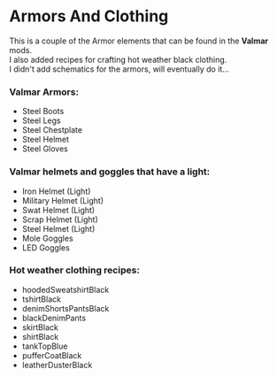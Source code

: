 # Armors And Clothing
This is a couple of the Armor elements that can be found in the **Valmar** mods.  
I also added recipes for crafting hot weather black clothing.  
I didn't add schematics for the armors, will eventually do it...  

### Valmar Armors:
- Steel Boots
- Steel Legs
- Steel Chestplate
- Steel Helmet
- Steel Gloves

### Valmar helmets and goggles that have a light:
- Iron Helmet (Light)
- Military Helmet (Light)
- Swat Helmet (Light)
- Scrap Helmet (Light)
- Steel Helmet (Light)
- Mole Goggles
- LED Goggles

### Hot weather clothing recipes:
- hoodedSweatshirtBlack
- tshirtBlack
- denimShortsPantsBlack
- blackDenimPants
- skirtBlack
- shirtBlack
- tankTopBlue
- pufferCoatBlack
- leatherDusterBlack

	
